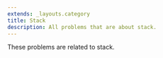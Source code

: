 ```yaml
---
extends: _layouts.category
title: Stack
description: All problems that are about stack.
---
```


These problems are related to stack.
